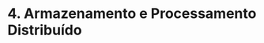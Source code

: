 # 4. Armazenamento e Processamento Distribuído

<!--
## 1. Por que o Armazenamento de Dados é Importante?

## 2. Os Padrões de Acesso definem o Tipo de Armazenamento

    - quantos sistemas precisarão de acesso à camada de armazenamento de dados?
    - com que frequência os sistemas acessarão o armazenamento de dados?
    - qual o volume de dados que esses sistemas estarão lendo?
    - quanta lógica será aplicada por esses sistemas aos dados?
    - como o sistema acessa tecnicamente os dados?

## 3 e 4. Armazenamento SQL/NoSQL ou Armazenamento de Arquivos?

    - Depende dos padrões de acesso;

    SQL
        - O armazenamento SQL é o formato tradicional de armazenamento de dados no formato tabular;
        - É um dos formatos de armazenamento mais antigos e amplamente usados nos dias de hoje
        - Ideal para dados estruturados
        - Usamos SGBDs (Sistemas Gerenciadores de Bancos de Dados) como Oracle, PostgresSQL, SQL Server ou MySQL, entre outros.

    NoSQL
        - O armazenamento NoSQL nasceu na era do BigData para permitir o armazenamento de dados em diferentes formatos, em especial, dados semi-estruturados como no formato JSON, XML ou colunar
        - São sistemas de armazenamento orientados à performance e facilidade de uso
        - Exemplos de SGBDs NoSQL: MongoDB, Redis, Apache Cassandra, Apache HBase e Amazon DynamoDB.

    - BigData é definido por 4 Vs: Volume, Velocidade, Variedade e Veracidade.
    - E o V de Variedade é normalmente uma das partes mais complexas. Pode ser necessário trabalhar com dados no formato de vídeo, áudio, imagens, texto, arquivos pdf ou mesmo ícones. Ou ainda dados em um formato que facilite a pesquisa e reduza o espaço necessário para armazenamento.
    - Bancos de dados SQL ou NoSQL podem não ser ideais nesses casos, isso sem falar na performance de acesso.
    - Exatamente aí que precisaremos de alternativas para armazenamento de dados. Precisamos de diferentes formatos e diferentes sistemas.
    - Alternativas incluem: Parquet, Avro, JSON, CSV, ORC, HDF5 e vários outros formatos.

## 5. Armazenamento Colunar x Linha

Armazenamento baseado em Linha

| ID | Nome | Sobrenome | Salário |
| ---- | ---- | ---- | ---- |
|1001 | Manuel | Bandeira | 12.000 |
|1002 | Carlos | Drummond | 15.000 |
|1003 | Cora | Coralina | 14.000 |

Armazenamento baseado em Coluna

| Campo | Valor |
| --- | --- |
| ID | 1001:001, 1002:002, 1003:003|
| Nome| Manuel: 001, Carlos:002, Cora:003 |
| Sobrenome| Bandeira:001, Drummond: 002, Coralina: 003|
 Salario |12.000:001, 15.000:002, 14.000:003|

## 6. Quando usar um Data Warehouse?

    - Um Data Warehouse é um tipo de banco de dados projetado especificamente para consultas e análises eficientes de grandes quantidades de dados.
    - Ele é normalmente usado para armazenar e gerenciar dados de várias fontes, como bancos de dados transacionais ou arquivos de log.
    - DW é um conceito, logo pode ser criado com SGBD SQL ou NoSQL, no formato colunar ou baseado em linha.
    - Existem vários motivos pelos quais você pode optar por usar um DW:
        1- Grande volume de dados: se a empresa possui um grande volume de dados que precisam ser armazenados e analisados, um DW pode ser uma solução eficiente.
        2- Necessidade de desempenho de consulta analítica: Os DW são projetados especificamente para desempenho de consultas, o que pode ser importante se você precisar recuperar e analisar grandes quantidades de dados de maneira rápida.
        3 - Necessidade de integrar dados de várias fontes: Se você tiver dados de várias fontes que precisa integrar e analisar em conjunto, um DW pode ser uma ferramenta útil.
        4 - necessidade de oferecer suporte à inteligência de negócios (BI) e relatórios: Os DW costumam ser usados como base para inteligência de negócios e sistemas de relatórios, pois permitem consultas e análises de dados rápidas e eficientes.
        5 - Necessidade de dados históricos: Os DW são frequentemente usados para armazenar dados históricos, pois permitem consultas e análises de dados ao longo do tempo.
    Em geral, um DW é uma boa opção se você tiver um grande volume de dados que precisa armazenar e analisar com eficiência ou se precisar oferecer suporte a sistemas de relatórios e inteligência de negócios.    

## 7. Quando usar um Data Lake?

    - um DW requer que os dados sejam limpos e organizados antes do armazenamento.
    - o Data Lake permite o armazenamento dos dados no seu formato bruto para posterior processamento e organização

    DW -> Limpa e organiza, depois carrega
    DL -> Carrega, depois limpa e organiza

    - Um DL é um repositório centralizado que permite armazenar e processar grandes quantidades de dados estruturados e não estruturados em escala.
    - Ele foi projetado para lidar com uma ampla variedade de tipos de dados e pode armazenar dados em sua forma bruta e não estruturada, permitindo que você armazene e processe dados de maneira mais flexível e escalável do que um banco de dados tradicional.

    - Assim como o DW, o DL é um conceito.
    - Mas por definição um banco de dados SQL não seria o ideal, uma vez que a ideia é carregar primeiro e limpar e organizar os dados depois.
    - Podemos usar bancos de dados NoSQL ou tecnologias de armazenamento distribuído para construir DL, localmente ou na nuvem!

    - Existem vários motivos pelos quais você pode optar por usar um DL.
        1. Necessidade de armazenar e processar dados em sua forma bruta: Os DL permitem que você armazene e processe dados em sua forma bruta e não estruturada, o que pode ser útil se você precisar preservar os dados originais ou se quiser manter a flexibilidade na forma como processa e analisa os dados.

        2. Necessidade de armazenar e processar grandes volumes de dados: Se você possui um grande volume de dados que precisam ser armazenados e processados, um Data Lake pode ser uma solução eficiente.

        3. Necessidade de armazenar e processar dados estruturados e não estruturados: Os DL são adequados para armazenar e processar dados estruturados e não estruturados, tornando-os uma boa escolha se você tiver uma variedade diversificada de tipos de dados.

        4. Necessidade de escalabilidade: Os DL são projetados para serem escaláveis, permitindo que você armazene e processe facilmente grandes quantidades de dados à medida que suas necessidades aumentam.

        5. Necessidade de um repositório de dados centralizado: Se você tiver dados de várias fontes que precisa armazenar e processar em um local centralizado, um DL pode ser uma ferramenta útil.
  
    Em geral, um DL é uma boa opção se você tiver grandes volumes de dados estruturados e não estruturados que precisa armazenar e processar em escala ou se precisar de um repositório centralizado para armazenar e processar dados de várias fontes.

## 8. Quando usar um Data Lakehouse?

    Um Data Lakehouse pode ser definido como uma plataforma de dados moderna construída a partir de uma combinação de um Data Lake e um Data Warehouse.
    Mais especificamente, um Data Lakehouse une o armazenamento flexível de dados não estruturados de um Data Lake e os recursos e ferramentas de gerenciamento de data Warehouses e os implementa estrategicamente como um sistema maior.
    Essa integração de duas ferramentas exclusivas traz o melhor dos dois mundos para os usuários.
    Data Lakehouses implementam estruturas de dados e recursos de gerenciamento de dados semelhantes aos de um DW diretamente sobre o armazenamento em nuvem de baixo custo em formatos abertos e, normalmente, distribuídos.

    O Data Lakehouse traz o princípio:
        From BI to AI
        - A questão é que nem todas as empresas estão usando AI (Artificial Intelligence)!
        - Ou ainda, tudo que a empresa precisa é de um relatório de BI ou apenas de um sistema de armazenamento de dados no formato bruto!
  
    Vantagens ao usar um Data Lakehouse:
        1 - Escalabilidade
        2 - Flexibilidade
        3 - Desempenho de Consulta
        4 - Repositório Centralizado

    Desvantagens ao usar um Data Lakehouse:
        1 - Complexidade
        2 - Uso Intensivo de Recursos
        3 - Desafios Adicionais de Governança de Dados
        4 - Desafios Adicionais de Integração de Dados

## 9, 10 e 11. Quando usar um Data Store?

    Um Data Store é um repositório para armazenar e gerenciar dados.
    Tecnicamente podemos dividir os Data Stores em 7 categorias:
        1 - Bancos de Dados Relacionais (SQL - Normalmente usados em DWs)
        2 - Bancos de Dados Não Relacionais (NoSQL - podem ser usados em DWs ou Data Lakes)
        3- Sistemas de Arquivos (Distribuídos ou não, são usados em DLs e Data Lakehouses)
        4 - Armazenamento Key-Value
        5 - Full-Text Search Engine
        6 - Fila de Mensagens
        7 - In-Memory Data Store

    - Sistemas de Arquivos
        - Podem ser local ou em rede (NTFS, FAT, NAS, SAN)
        - Podem ser distribuídos (HDFS - Hadoop Distribuited File System, Object Storage)
        - POdem ser na nuvem (Amazon S3, Azure Blob Storage, Google Storage, Delta Lake)
        - O objetivo é armazenar dados em qualquer formato de arquivo (CSV, JSON, PARQUET, AVRO, ORC)
        - Em geral tem baixo custo
  
    - Armazenamento Key-Value
        - Outra maneira de armazenar dados não relacionais é em um armazenamento de chave-valor (key-value)
        - Um armazenamento de chave-valor é basicamente um hashmap em escala de produção: um mapa de chaves para valores. Não há esquemas sofisticados ou relacionamentos entre os dados. Nenhuma tabela ou outro grupo lógico de dados do mesmo tipo. Apenas chaves e valores, é isso.
        - Exemplos de armazenamentos de chave-valor: Redis e Memcached

    - Full-Text Search Engine (Mecanismo de Pesquisa de Texto)
        - Os mecanismos de pesquisa são um tipo especial de armazenamento de dados projetados para um caso de uso muito específico: pesquisar documentos de texto.
        - Você envia documentos semiestruturados para o mecanismo de pesquisa, mas em vez de armazená-los como estão e usar analisadores XML ou JSON para extrair informações, o mecanismo de pesquisa divide o conteúdo do documento em um novo formato otimizado para pesquisa com base em substrings de campos de texto.
        - Elasticsearch é o principal representante desta categoria.

    Fila de Mensagens
        - Um data Store bastante útil é o tipo fila de mensagem, agindo como um middleware.
        - Você pode se surpreender ao ver as filas de mensagens nesta lista porque elas são consideradas mais uma ferramenta de transferência de dados do que uma ferramenta de armazenamento de dados, mas as filas de mensagens armazenam seus dados com tanta confiabilidade e ainda mais persistência do que algumas das outras ferramentas que listamos anteriormente.
        - O Apache Kafka é o principal representante desta categoria.
  
    In-Memory Data Store
        - In-Memory Data Store são sistemas que armazenam, leem, gravam e acessam dados na memória de acesso aleatório (RAM) em vez de na memória somente leitura (ROM).
        - Os In-Memory Data Stores usam RAM para recuperar dados rapidamente, fazendo réplicas constantes atualizadas de registros de dados e são definidos pelo local em que mantêm os dados, não necessariamente pelo tipo de estrutura de dados.
        - Redis, VoltDB e SAP Hana são os principais representantes desta categoria.

## 12. Formatos de Arquivos frequentemente usados em Engenharia de Dados

    Uma vez definidos os objetivos, casos de uso e os padrões de acesso, teremos que fazer escolhas quanto ao armazenamento de dados.
        - Armazenamento estruturado, semi ou não estruturados? Todos são possíveis?
        - Sistemas de armazenamento como DW, DL, Data Lakehouse ou DS? Todos são possíveis? Integrações?
        - Armazenamento local ou na nuvem? Ambos?
        - Qual formato de arquivo usar para o armazenamento temporário durante o pipeline de dados ou armazenamento do resultado?

## 13. Formato Parquet

    - Parquet é um formato de armazenamento colunar para armazenar grandes quantidades de dados de forma eficiente.
    - É uma escolha popular para armazenar dados no ecossistema Hadoop (em ambiente distribuído) porque permite consultas e análises eficientes usando ferramentas como Apache Spark, Apache Hive e Impala.
    - Vale a pena notar que o Parquet não é a única opção para armazenar dados de forma eficiente. Outras opções incluem Avro, ORC e Delta Lake.

    -Alguns casos de uso específicos para arquivos no formato Parquet:
        - Armazenamento de grandes quantidades de dados estruturados ou semiestruturados.
        - Consulta de dados usando ferramentas semelhantes a SQL.
        - Compartilhamento de dados entre sistemas.
        - Data warehousing.
  
    - Principais características de arquivos no formato Parquet:
        - Ótima compressão dos dados (excelente para armazenamento)
        - Leitura seletiva (leitura somente do que realmente precisa dentro do arquivo)
        - Suporte em diversas plataformas (Spark, Pandas, etc..)
        - Fácil de particionar (excelente para leitura dos dados)

## 14. Formato Avro

    - Avro é um formato de serialização para armazenar dados.
    - Esse formato é frequentemente usado no ecossistema Hadoop porque oferece suporte a estruturas de dados complexas e é eficiente para armazenar grandes quantidades de dados em um ambiente distribuído.

    -Alguns casos de uso específicos para arquivos no formato Avro:
        - Armazenamento de grandes quantidades de dados
        - armazenamento de dados com estruturas complexas
        - compartilhamento de dados entre sistemas
        - Processamento de dados com hadoop

    - Principais características de arquivos no formato Parquet:
        - Permite mudanças de schema
        - Orientado a linha
        - suporte a schema irregular (como JSON)

## 15. Formato ORC, CSV e JSON

    ORC
        - ORC (Optimized Row Columnar) é um formato de armazenamento colunar para armazenar grandes quantidades de dados de forma eficiente.
        - Arquivos ORC são compostos de grupos de linhas.
        - Arquivos ORC suportam tipos de dados como datetime, decimal e tipos complexos (lists, maps, structs)

    CSV
        - Arquivos CSV (Comma Separated Values) são simples, fáceis e amplamente usados para armazenar dados.
        - Nada especial. Sem compressão. Sem cabeçalhos built-in (como parquet ou avro)
        - são muito fáceis de usar, desde que o volume de dados não seja muito grande.
        - O delimitador é importante

    JSON
        - um dos formatos de arquivos mais úteis para armazenar dados semi-estruturados.
        - JSON (JavaScript Object Notation) é um formato de intercâmbio de dados leve que é fácil para os humanos lerem e escreverem e fácil para as máquinas analisarem e gerarem. É frequentemente usado para armazenar e trocar dados pela internet. Muito usado em aplicações web.
        - Alternativas são o formato XML e YAML.

## 16. O que é um sistema Distribuído?

    - Considere um único servidor (computador), essa máquina tem uma quantidade limitada de espaço em disco (1TB, por exemplo) e tem limitação física de capacidade computacional (por exemplo 1 processador Intel Core i& e 16GB de RAM), essas são limitações físicas do computador e do que ele pode armazenar e processar.
    - E se pudermos usar a capacidade de armazenamento e processamento de diversos computadores simultaneamente? Sim, podemos fazer isso, e assim nasceram os sistemas distribuídos.
    - Um sistema distribuído é uma rede de computadores que trabalham juntos como um único sistema, e que pode ser usado para armazenamento, processamento ou ambos.
    - Esses sistemas são projetados para compartilhar recursos e cargas de trabalho entre vários computadores, permitindo que eles dimensionem e lidem com cargas de trabalho maiores do que um único computador poderia fazer sozinho.
    - Os sistemas distribuídos são frequentemente usados para fornecer serviços como armazenamento de arquivos, gerenciamento de banco de dados ou computação distribuída e podem ser encontrados em uma variedade de contextos, incluindo aplicações web, computação em nuvem, simulações científicas e, claro, Engenharia de dados.
    - Existem muitas abordagens diferentes para projetar e implementar sistemas distribuídos, e a arquitetura e o design específicos de um determinado sistema dependerão das necessidades e objetivos do sistema.
    - Mas se sistemas distribuídos trouxeram uma solução eficiente para armazenamento e processamento, também trouxeram um novo problema:
        - Como vamos gerenciar as tarefas computacionais em diversos computadores simultaneamente?

## 17. Sistemas de Arquivos Distribuídos e Sistemas de Processamento Distribuído

    Mas se sistemas distribuídos trouxeram uma solução eficiente para armazenamento e processamento, também trouxeram um novo problema:
        Como vamos gerenciar as tarefas computacionais em diversos computadores simultaneamente?
    Para um computador funcionar, além do hardware, ele precisa (pelo menos) dos seguintes softwares:
        Sistema Operacional (Windows, Linux ou MacOS, por exemplo)
        Sistema de Arquivos Local (NTFS, ext4, APFS, por exemplo)
    Mas um sistema de arquivos local não foi desenvolvido para ambiente distribuído. Ele existe para gerenciar o armazenamento e processamento localmente. Logo, precisamos de uma outra camada de software para um sistema distribuído!
    - Um sistema distribuído existe sobre a camada local de um computador.

    - Considere um sistema distribuído de 3 máquinas:
        - Cada máquina terá seu próprio sistema operacional;
        - Cada máquina terá seu próprio sistema de arquivos local;
        - Podemos ter cada máquina do sistema distribuído com SO Linux e cada máquina com sistema de arquivos ext4, por exemplo.
    Considerando um sistema distribuído de 3 máquinas, para que as 3 máquinas realmente funcionem com um sistema distribuído, precisamos de mais duas camadas de software:
        - Um sistema de arquivos distribuído, capaz de gerenciar o armazenamento de forma distribuída pelo sistema.
        - Um sistema de processamento distribuído, capaz de ler e gravar dados do sistema de armazenamento distribuído e realizar o processamento usando a capacidade computacional oferecida pelas 3 máquinas.

## 18. Hierarquia de um Sistema Distribuído

## 19. 10 Exemplos de Sistemas de Arquivos Locais

Sistemas de Arquivos Locais:
    FAT(FAT16, FAT32)
    NTFS
    HFS e HPFS
    PFS
    UFS
    ext2, ext3, ext4
    XFS
    Veritas File System
    VMS
    ZFS
    ReiserFS

## 20. 10 Exemplos de Sistemas de Arquivos Distribuídos

Sistema de Arquivos Distribuídos:
    Hadoop Distribuited File System (HDFS)
    Windows Distribuited File System
    Network File System (NFS)
    Server Message Block (SMB)
    Google File System (GFS)
    Lustre
    GlusterFS
    Amazon S#, Google Cloud Storage, Microsoft Block Storage.

## 21. 20 Exemplos de Sistemas de Processamento Distribuídos

O Processamento Distribuído pode ser usado sempre que for necessário algum tipo de computação (cálculos, resumos, simulações, organização de dados, etc..) e que o processamento local não seja suficiente.
Usamos processamento distribuído quando é necessário alta capacidade computacional e/ou trabalhar com alto volume de dados.
Para realizar o processamento distribuído precisamos de software capaz de funcionar em ambiente distribuído.

Exemplos de Sistemas de Processamento distribuído:
    Apache Spark
    Apache Storm
    Apache Flink
    Apache Flume
    Apache Kafka
    Apache Hadoop MapReduce
    Apache Beam
    Elasticsearch
    Dremio
    Presto
    Snowflake
    Fivetran
    Apache Airflow
    Airbyte
    DBT
    Google BigQuery
    AWS Glue
    AWs Athena
    Amazon EMR (Elastic MapReduce)
    Microsoft Azure Synapse

## 22. Vantagens de Sistemas Distribuídos

Existem várias vantagens em usar um sistema distribuído:
    - Escalabilidade: Um sistema distribuído pode ser dimensionado facilmente para lidar com cargas de trabalho crescente adicionando mais computadores ao sistema.
    - Confiabilidade: Se um computador falhar, os outros computadores do sistema podem continuar funcionando.
    - Desempenho: Os sistemas distribuídos geralmente terão um desempenho melhor do que um único computador porque as tarefas podem ser divididas entre vários computadores, permitindo que sejam concluídas em paralelo.
    - Flexibilidade: os sistemas distribuídos podem ser projetados para serem flexíveis e adaptáveis, permitindo que sejam usados em uma variedade de contextos diferentes e para uma ampla gama de aplicações.

## 23. Desvantagens de Sistemas Distribuídos

Existem também algumas desvantagens em usar sistema distribuído:
    - complexidade: Os sistemas distribuídos podem ser complexos de projetar e manter, exigindo conhecimento especializado.
    - Sobrecarga de Comunicação: Em um sistema distribuído, os computadores precisam se comunicar uns com os outros para coordenar suas ações e compartilhar informações. Isso pode introduzir sobrecarga e latência adicionais.
    - Riscos de Segurança: Os sistemas distribuídos podem ser mais vulneráveis a ameaças de segurança, como ataques a computadores individuais ou à própria rede.
    - Custo: Configurar e manter um sistema distribuído pode ser mais caro do que usar um único computador, seja localmente ou em nuvem

## 24. [PDF] Exemplos de Soluções Para Armazenamento e Processamento Distribuído

Existem muitos exemplos de soluções de armazenamento e processamento distribuído, incluindo:
    • Armazenamento em nuvem: sistemas de armazenamento em nuvem, como Amazon S3  ou  Google  Cloud  Storage,  permitem  que  os  usuários  armazenem  e  recuperem dados de uma rede de servidores em vez de um único computador. Isso permite um armazenamento escalável e altamente disponível que pode ser acessado de qualquer lugar com uma conexão à Internet.
    • Sistemas de arquivos distribuídos: sistemas de arquivos distribuídos, como o Cloud Storage  do  Google  e  o  HDFS  do  Apache  Hadoop,  permitem   que  os   usuários armazenem e acessem arquivos em vários computadores em um sistema distribuído.
    • Bancos  de  dados  distribuídos:  bancos  de  dados  distribuídos,  como  MongoDB  e Cassandra,  permitem  que  os  usuários  armazenem  e  acessem  dados  em  vários computadores em um sistema distribuído.
    • Plataformas  de  computação:distribuída:  plataformas  de  computação  distribuída, como Apache Spark Apache Airflow, permitem que os usuários processem grandes quantidades de dados em paralelo em um sistema distribuído. Essas plataformas são frequentemente usadas para tarefas de análise de dados e aprendizado de máquina.
    • Redes de entrega de conteúdo (CDNs): CDNs, como Akamai e Cloudflare, usam uma rede  distribuída  de  servidores  para  entregar  conteúdo  (como  sites  e  vídeos)  para usuários com alta disponibilidade e baixa latência.
    • Redes descentralizadas: redes  como  a Blockchain Ethereum,  permitem  que  os usuários   compartilhem   recursos   e   informações   diretamente   entre   si   sem   a necessidade de um servidor central.

## 25. [PDF] Compressão de Arquivos para o Armazenamento Distribuído

A compressão é uma técnica comum usada em sistemas de armazenamento distribuído para  reduzir  a  quantidade  de  espaço  de  armazenamento  necessária  para  um  determinado conjunto de dados. Isso pode ser especialmente útil em sistemas distribuídos de grande escala, onde o volume de dados armazenados pode ser muito grande.Existem  várias  maneiras  de  usar  a  compactação  em  sistemas  de  armazenamento distribuído:
    - No  nível  do  arquivo:  Arquivos  individuais  podem  ser  compactados  antes  de  serem armazenados  no  sistema  de  armazenamento  distribuído.  Isso  pode  ser  feito  usando vários algoritmos  de  compactação,  como  gzip  ou  bzip2,  que  podem  reduzir  significativamente  o tamanho do arquivo.
    - No  nível  do  bloco:  Em  alguns  sistemas  de  armazenamento  distribuído,  os  dados  são armazenados em blocos, que normalmente são de tamanho fixo (por exemplo, 128MB). Esses blocos  podem  ser  compactados  antes  de  serem  armazenados,  usando  um  algoritmo  de compactação sem perdas ou com perdas.
    - Compactação em trânsito: Os dados também podem ser compactados à medida que são transferidos  entre  computadores  no  sistema  distribuído.  Isso  pode  ser  feito  usando  uma variedade de técnicas, como compactação HTTP ou dimensionamento de janela TCP.
É importante observar que a eficácia da compactação dependerá das características dos dados que estão sendo compactados. Alguns tipos de dados, como texto ou código, podem ser altamente compactáveis, enquanto outros tipos de dados, como imagens ou vídeos, podem ser menos compactáveis.Sendo assim, os dados podem ser armazenados em bancos de dados SQL, em bancos de dados  NoSQL,  em  Data  Lakes  com  diferentes  formatos  de  arquivos  e  ainda  é  possível  aplicar compressão.  A  decisão  da  arquitetura  de  armazenamento  depende  do  volume  de  dados,  do padrão de acesso, tipo de processamento e casos de uso.

## 26. [PDF] Demonstração Prática 1 - O Funcionamento de um Sistema Distribuído

## 27. Demonstração Prática 1 - Definindo o Ambiente

## 28. Demonstração Prática 1 - Carga de Dados

## 29. Demonstração Prática 1 - Comportamento do Sistema Distribuído quando um servidor fica indisponível

## 30. Demonstração Prática 1 - Acessando os Dados

## [31. Quiz](link)
